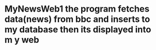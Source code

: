 # MyNewsWeb1 the program fetches data(news) from bbc and inserts to  my database then its displayed into m y web
